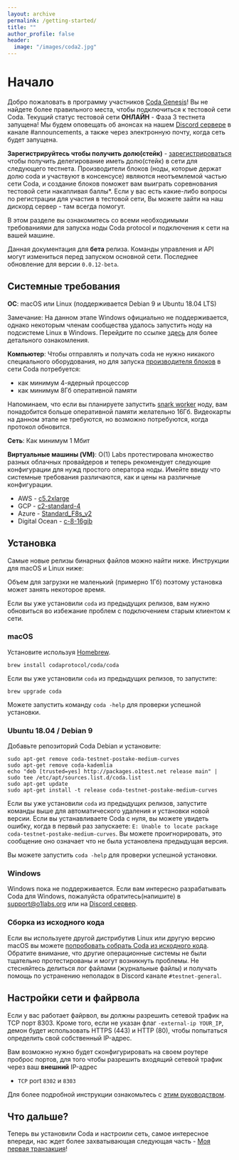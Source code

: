 ```yaml
---
layout: archive
permalink: /getting-started/
title: ""
author_profile: false
header:
  image: "/images/coda2.jpg"
---
```


# Начало

  Добро пожаловать в программу участников [Coda Genesis](https://codaprotocol.com/genesis)! Вы не найдете более правильного места, чтобы подключиться к тестовой сети Coda.
  Текущий статус тестовой сети **ОНЛАЙН** - Фаза 3 тестнета запущена! Мы будем оповещать об анонсах на нашем [Discord сервере](https://bit.ly/CodaDiscord) в канале #announcements, а также через электронную почту, когда сеть будет запущена.

  **Зарегистрируйтесь чтобы получить долю(стейк)** - [зарегистрироваться](http://bit.ly/StakingSignup) чтобы получить делегирование иметь долю(стейк) в сети для следующего тестнета. Производители блоков (ноды, которые держат долю coda и участвуют в консенсусе) являются неотъемлемой частью сети Coda, и создание блоков поможет вам выиграть соревнования тестовой сети накапливая баллы*. Если у вас есть какие-либо вопросы по регистрации для участия в тестовой сети, Вы можете зайти на наш дискорд сервер - там всегда помогут.

В этом разделе вы ознакомитесь со всеми необходимыми требованиями для запуска ноды Coda protocol и подключения к сети на вашей машине.

<Alert>

  Данная документация для **бета** релиза. Команды управления и API могут измениться перед запуском основной сети. Последнее обновление для версии `0.0.12-beta`.

</Alert>

## Системные требования

**ОС**: macOS или Linux (поддерживается Debian 9 и Ubuntu 18.04 LTS)

Замечание: На данном этапе Windows официально не поддерживается, однако некоторым членам сообщества удалось запустить ноду на подсистеме Linux в Windows. Перейдите по ссылке [здесь](https://forums.codaprotocol.com/t/unofficial-wsl-instructions/26) для более детального ознакомления.

**Компьютер**: Чтобы отправлять и получать coda не нужно никакого специального оборудования, но для запуска [производителя блоков](link) в сети Coda потребуется:

- как минимум 4-ядерный процессор
- как минимум 8Гб оперативной памяти

Напоминаем, что если вы планируете запустить [snark worker](/coda-rus/node-operator/) ноду, вам понадобится больше оперативной памяти желательно 16Гб. Видеокарты на данном этапе не требуются, но возможно потребуются, когда протокол обновится.

**Сеть**: Как минимум 1 Мбит 

**Виртуальные машины (VM)**:
O(1) Labs протестировала множество разных облачных провайдеров и теперь рекомендует следующие конфигурации для нужд простого оператора ноды. Имейте ввиду что системные требования различаются, как и цены на различные конфигурации.

- AWS - [c5.2xlarge](https://www.ec2instances.info/?filter=c5.2xl&region=us-west-2&cost_duration=daily&selected=c5.2xlarge)
- GCP - [c2-standard-4](https://cloud.google.com/compute/docs/machine-types)
- Azure - [Standard_F8s_v2](https://docs.microsoft.com/en-us/azure/virtual-machines/windows/sizes-compute#fsv2-series-1)
- Digital Ocean - [c-8-16gib](https://cloud.digitalocean.com/droplets/new?size=c-8-16gib)

## Установка

Самые новые релизы бинарных файлов можно найти ниже. Инструкции для macOS и Linux ниже:

Объем для загрузки не маленький (примерно 1Гб) поэтому установка может занять некоторое время.

<Alert kind="warning">

  Если вы уже установили `coda` из предыдущих релизов, вам нужно обновиться во избежание проблем с подключением старым клиентом к сети.

</Alert>

### macOS

Установите используя [Homebrew](https://brew.sh).
```
brew install codaprotocol/coda/coda
```

Если вы уже установили `coda` из предыдущих релизов, то запустите:
```
brew upgrade coda
```

Можете запустить команду `coda -help` для проверки успешной установки.

### Ubuntu 18.04 / Debian 9

Добавьте репозиторий Coda Debian и установите:

```
sudo apt-get remove coda-testnet-postake-medium-curves
sudo apt-get remove coda-kademlia
echo "deb [trusted=yes] http://packages.o1test.net release main" | sudo tee /etc/apt/sources.list.d/coda.list
sudo apt-get update
sudo apt-get install -t release coda-testnet-postake-medium-curves
```

Если вы уже установили `coda` из предыдущих релизов, запустите команды выше для автоматического удаления и установки новой верcии. Если вы устанавливаете Coda с нуля, вы можете увидеть ошибку, когда в первый раз запускаете: `E: Unable to locate package coda-testnet-postake-medium-curves`. Вы можете проигнорировать, это сообщение оно означает что не была установлена предыдущая версия.

Вы можете запустить `coda -help` для проверки успешной установки.

### Windows

Windows пока не поддерживается. Если вам интересно разрабатывать Coda для Windows, пожалуйста обратитесь(напишите) в support@o1labs.org или на [Discord сервер](https://bit.ly/CodaDiscord).

### Сборка из исходного кода

Если вы используете другой дистрибутив Linux или другую версию macOS вы можете [попробовать собрать Coda из исходного кода](https://github.com/CodaProtocol/coda/blob/master/README-dev.md#building-coda). Обратите внимание, что другие операционные системы не были тщательно протестированы и могут возникнуть проблемы. Не стесняйтесь делиться лог файлами (журнальные файлы) и получать помощь по устранению неполадок в Discord канале `#testnet-general`.

## Настройки сети и файрвола

Если у вас работает файрвол, вы должны разрешить сетевой трафик на TCP порт 8303. Кроме того, если не указан флаг `-external-ip YOUR_IP`, демон будет использовать HTTPS (443) и HTTP (80), чтобы попытаться определить свой собственный IP-адрес.

Вам возможно нужно будет сконфигурировать на своем роутере проброс портов, для того чтобы разрешить входящий сетевой трафик через ваш **внешний** IP-адрес

- `TCP` port `8302` и `8303`

Для более подробной инструкции ознакомьтесь с [этим руководством](/docs/troubleshooting/#port-forwarding).

## Что дальше?

Теперь вы установили Coda и настроили сеть, самое интересное впереди, нас ждет более захватывающая следующая часть - [Моя первая транзакция](/coda-rus/my-first-transaction/)!
